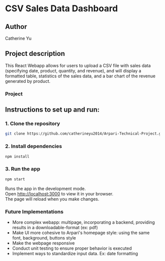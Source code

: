 # CSV Sales Data Dashboard

## Author
Catherine Yu 

## Project description
This React Webapp allows for users to upload a CSV file with sales data (specifying date, product, quantity, and revenue), and will display a formatted table, statistics of the sales data, and a bar chart of the revenue generated by product. 

### Project 

## Instructions to set up and run:

### 1. Clone the repository
```bash
git clone https://github.com/catherineyu2014/Arpari-Technical-Project.git
```
### 2. Install dependencies 
```bash
npm install
```
### 3. Run the app

```bash 
npm start
```
Runs the app in the development mode.\
Open [http://localhost:3000](http://localhost:3000) to view it in your browser.\
The page will reload when you make changes.

### Future Implementations 
- More complex webapp: multipage, incorporating a backend, providing results in a downloadable-format (ex: pdf)
- Make UI more cohesive to Arpari's homepage style: using the same font, background, buttons style
- Make the webpage responsive 
- Conduct unit testing to ensure proper behavior is executed
- Implement ways to standardize input data. Ex: date formatting


